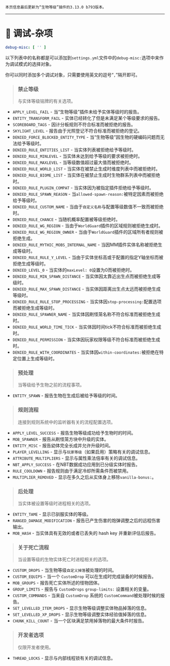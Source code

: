 ```
本页信息最后更新为“生物等级”插件的3.13.0 b793版本。
```

***

# 🔧 调试-杂项

```yml
debug-misc: [ '' ]
```

以下列表中的名称都是可以添加到`settings.yml`文件中的`debug-misc:`选项中来作为调试模式的选择对象。

你可以同时添加多个调试对象，只需要使用英文的逗号“`,`”隔开即可。 

> ### 禁止等级<br />
> 与实体等级铭牌的有关选项。
* `APPLY_LEVEL_FAIL` - 当“生物等级”插件未给予实体等级时的报告。
* `ENTITY_TRANSFORM_FAIL` - 实体已经转化了但是未满足某个等级要求的报告。
* `SCOREBOARD_TAGS` - 因计分板规则不符合标准而被拒绝的报告。
* `SKYLIGHT_LEVEL` - 报告由于光照登记不符合标准而被拒绝的登记。
* `DENIED_FORCE_BLOCKED_ENTITY_TYPE` - 当“生物等级”因生物的硬编码问题而无法给予等级时。
* `DENIED_RULE_ENTITIES_LIST` - 当实体列表被拒绝给予等级时。
* `DENIED_RULE_MINLEVEL` - 当实体未达到给予等级的要求被拒绝时。
* `DENIED_RULE_MAXLEVEL` - 当等级数值超过最大值而被拒绝时。
* `DENIED_RULE_WORLD_LIST` - 当实体在被禁止生成时维度列表中而被拒绝时。
* `DENIED_RULE_BIOME_LIST` - 当实体在被禁止生成时生物群系列表中而被拒绝时。
* `DENIED_RULE_PLUGIN_COMPAT` - 当实体因为被指定插件拒绝给予等级时。
* `DENIED_RULE_SPAWN_REASON` - 当`allowed-spawn-reason:`被特定因素而被拒绝给予等级时。
* `DENIED_RULE_CUSTOM_NAME` - 当由于`自定义名称`与配置等级数值不一致而被拒绝时。
* `DENIED_RULE_CHANCE` - 当随机概率配置被等级拒绝时。
* `DENIED_RULE_WG_REGION` - 当由于`WorldGuard`插件的区域规则被拒绝生成时。
* `DENIED_RULE_WG_REGION_OWNER` - 当由于`WorldGuard`插件的区域所有者规则被拒绝生成。
* `DENIED_RULE_MYTHIC_MOBS_INTERNAL_NAME` - 当因MM插件实体名称被拒绝生成等级时。
* `DENIED_RULE_RULE_Y_LEVEL` - 当由于实体坐标高或于配置的指定Y轴坐标而被拒绝生成等级时。
* `DENIED_LEVEL_0` - 当实体的`maxLevel: 0`设置为0而被拒绝时。
* `DENIED_RULE_MIN_SPAWN_DISTANCE` - 当实体因太靠近出生点而被拒绝生成等级时。
* `DENIED_RULE_MAX_SPAWN_DISTANCE` - 当实体因距离出生点太远而被拒绝生成等级时。
* `DENIED_RULE_RULE_STOP_PROCESSING` - 当实体因`stop-processing:`配置选项而被拒绝生成等级时。
* `DENIED_RULE_SPAWNER_NAME` - 当实体因刷怪笼名称不符合标准而被拒绝生成时。
* `DENIED_RULE_WORLD_TIME_TICK` - 当实体因时间tick不符合标准而被拒绝生成时。
* `DENIED_RULE_PERMISSION` - 当实体因玩家权限等级不符合标准而被拒绝生成时。
* `DENIED_RULE_WITH_COORDINATES` - 当实体因`within-coordinates:`被拒绝在特定位置上生成等级时。

> ### 预处理<br />
> 当等级给予生物之前的流程事项。
* `ENTITY_SPAWN` - 报告生物在生成后被给予等级的时间。

> ### 规则流程<br />
> 连接到规则系统中的监听器有关的流程配置选项。
* `APPLY_LEVEL_SUCCESS` - 报告生物等级成功给予生物时的时间。
* `MOB_SPAWNER` - 报告从刷怪笼方块中升级的实体。
* `ENTITY_MISC` - 报告幼体完全长成并允许升级时间。
* `PLAYER_LEVELLING` - 显示与`玩家等级`（如果启用）策略有关的调试信息。
* `ATTRIBUTE_MULTIPLIERS` - 显示与属性乘法倍率有关的调试信息。
* `NBT_APPLY_SUCCESS` - 在NBT数据成功应用到已分级实体时报告。
* `RULE_COOLDOWN` - 报告规则由于满足冷却所需条件而被禁用。
* `MULTIPLIER_REMOVED` - 显示在多久之后从实体身上移除`vanilla-bonus:`。

> ### 后处理<br />
> 当实体被设置等级时进程相关的选项。
* `ENTITY_TAME` - 显示已驯服实体的等级。
* `RANGED_DAMAGE_MODIFICATION` - 报告已产生伤害的炮弹调整之后的远程伤害输出。
* `MOB_HASH` - 当实体具有无效的或者已丢失的 hash key 并重新评估后报告。

> ### 关于死亡流程<br />
> 当设置等级的生物实体死亡时进程相关的选项。
* `CUSTOM_DROPS` - 当生物等级`自定义掉落`被处理的时间。
* `CUSTOM_EQUIPS` - 当一个 `CustomDrop` 可以在生成时完成装备的时候报告。
* `MOB_GROUPS` - 报告死亡实体所述的怪物团体。
* `GROUP_LIMITS` - 报告与 `CustomDrops` `group-limits:` 设置相关的变量。
* `CUSTOM_COMMANDS` - 当来自 `CustomDrop` 系统的 `CustomCommand`被处理时候的报告。
* `SET_LEVELLED_ITEM_DROPS` - 显示生物等级调整实体物品掉落的信息。
* `SET_LEVELLED_XP_DROPS` - 显示生物等级调整实体经验值掉落的信息。
* `CHUNK_KILL_COUNT` - 当一个区块满足禁用掉落物的最大条件时报告。

> ### 开发者选项<br />
> 仅限开发者使用。
* `THREAD_LOCKS` - 显示与内部线程锁有关的调试信息。
